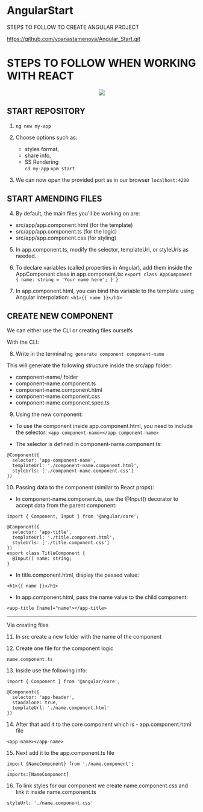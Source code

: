 # AngularStart

STEPS TO FOLLOW TO CREATE ANGULAR PROJECT

https://github.com/yoanastamenova/Angular_Start.git

# STEPS TO FOLLOW WHEN WORKING WITH REACT 

<div align="center">
<img src="https://img.shields.io/badge/angular-%23DD0031.svg?style=for-the-badge&logo=angular&logoColor=white">
</div>

## START REPOSITORY

1. ` ng new my-app `

2. Choose options such as:
    - styles format, 
    - share info, 
    - SS Rendering  
    ` cd my-app `
    ` npm start `

3. We can now open the provided port as in our browser 
` localhost:4200 `

## START AMENDING FILES

4. By default, the main files you'll be working on are:

- src/app/app.component.html (for the template)
- src/app/app.component.ts (for the logic)
- src/app/app.component.css (for styling)

5. In app.component.ts, modify the selector, templateUrl, or styleUrls as needed.

6. To declare variables (called properties in Angular), add them inside the AppComponent class in app.component.ts:
``` export class AppComponent { name: string = 'Your name here'; } } ```

7. In app.component.html, you can bind this variable to the template using Angular interpolation:
``` <h1>{{ name }}</h1> ```

## CREATE NEW COMPONENT

We can either use the CLI or creating files ourselfs

With the CLI:

8. Write in the terminal
``` ng generate component component-name ```

This will generate the following structure inside the src/app folder:

- component-name/ folder
- component-name.component.ts
- component-name.component.html
- component-name.component.css
- component-name.component.spec.ts

9. Using the new component:
- To use the component inside app.component.html, you need to include the selector:
``` <app-component-name></app-component-name> ```

- The selector is defined in component-name.component.ts:
``` 
@Component({
  selector: 'app-component-name',
  templateUrl: './component-name.component.html',
  styleUrls: ['./component-name.component.css']
})
```
10. Passing data to the component (similar to React props):
- In component-name.component.ts, use the @Input() decorator to accept data from the parent component:
```
import { Component, Input } from '@angular/core';

@Component({
  selector: 'app-title',
  templateUrl: './title.component.html',
  styleUrls: ['./title.component.css']
})
export class TitleComponent {
  @Input() name: string;
}

```

- In title.component.html, display the passed value:

```
<h1>{{ name }}</h1>
```

- In app.component.html, pass the name value to the child component:

```
<app-title [name]="name"></app-title>
```

--------

Via creating files

11. In src create a new folder with the name of the component

12. Create one file for the component logic
```
name.component.ts
```

13. Inside use the following info:
```
import { Component } from '@angular/core';

@Component({
  selector: 'app-header',
  standalone: true,
  templateUrl: './name.component.html'
})
```

14. After that add it to the core component which is - app.component.html file
```
<app-name></app-name>
```

15. Next add it to the app.component.ts file
```
import {NameComponent} from './name.component';
...
imports:[NameComponent]
```

16. To link styles for our component we create name.component.css and link it inside name.component.ts
```
styleUrl: './name.component.css'
```

